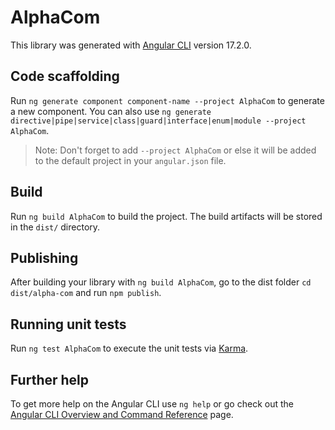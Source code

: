 # AlphaCom

This library was generated with [Angular CLI](https://github.com/angular/angular-cli) version 17.2.0.

## Code scaffolding

Run `ng generate component component-name --project AlphaCom` to generate a new component. You can also use `ng generate directive|pipe|service|class|guard|interface|enum|module --project AlphaCom`.
> Note: Don't forget to add `--project AlphaCom` or else it will be added to the default project in your `angular.json` file. 

## Build

Run `ng build AlphaCom` to build the project. The build artifacts will be stored in the `dist/` directory.

## Publishing

After building your library with `ng build AlphaCom`, go to the dist folder `cd dist/alpha-com` and run `npm publish`.

## Running unit tests

Run `ng test AlphaCom` to execute the unit tests via [Karma](https://karma-runner.github.io).

## Further help

To get more help on the Angular CLI use `ng help` or go check out the [Angular CLI Overview and Command Reference](https://angular.io/cli) page.
